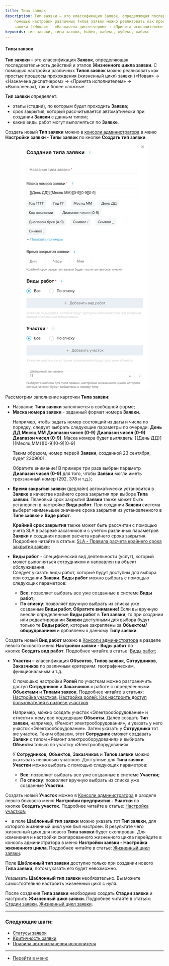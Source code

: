 ```yaml
---
title: Типы заявок
description: Тип заявки – это классификация Заявок, определяющая последовательность действий и этапов Жизненного цикла заявки. С
    помощью настройки различных Типов заявок можно реализовать как простые процессы прохождения (жизненный цикл)
    заявки («Новая» → «Назначена диспетчером» → «Принята исполнителем» → «Выполнена»), так и более сложные.
keywords: тип заявки, типы заявок, hubex, хабекс, хубекс, хабикс
---
```

#### Типы заявок
<html>
<meta charset="utf-8">

</html>

<body>

<p><strong>Тип заявки</strong> – это классификация <strong>Заявок</strong>, определяющая последовательность действий и этапов <strong>Жизненного цикла заявки</strong>. С
    помощью настройки различных <strong>Типов заявок</strong> можно реализовать как простые процессы прохождения (жизненный цикл)
    заявки («Новая» → «Назначена диспетчером» → «Принята исполнителем» → «Выполнена»), так и более сложные.</p>
<p><strong>Тип заявки</strong> определяет:</p>
<ul>
    <li>этапы (стадии), по которым будет проходить <strong>Заявка</strong>;</li>
    <li>срок закрытия, который рассчитывается автоматически при создании <strong>Заявки</strong> с данным типом;</li>
    <li>какие виды работ могут выполняться по <strong>Заявке</strong>.</li>
</ul>

<p>Создать новый <strong>Тип заявки</strong> можно в <a href="https://wiki.hubex.ru/docs/FAQ/RU/admin/HowToEnterTheAdmin.html">консоли
    администратора</a> в меню <strong>Настройки заявки - Типы заявок</strong> по кнопке <strong>Создать тип
    заявки</strong>.</p>
<div>
    <img style="margin: 0 auto; display: block; max-width: 80%;"
         src="/attachments/images/FAQ/ADMIN/TicketType/TicketType1.png"/>
</div>
<p>Рассмотрим заполнение карточки <strong>Типа заявки</strong>:</p>
<ul>
    <li>Название <strong>Типа заявки</strong> заполняется в свободной форме;</li>
    <li><strong>Маска номера заявки</strong> - заданный формат номера <strong>Заявки</strong>.
        <p>Например, чтобы задать номер состоящий из даты и числа по порядку, следует выбрать следующие параметры по очереди: <strong>День
            ДД</strong> <strong>Месяц ММ</strong> <strong>Диапазон чисел (0-9)</strong> <strong>Диапазон чисел (0-9)</strong> <strong>Диапазон чисел (0-9)</strong>. Маска номера будет
            выглядеть:
            [{День ДД}][{Месяц ММ}][0-9][0-9][0-9]</p>
        <p>Таким образом, номер первой <strong>Заявки</strong>, созданной 23 сентября, будет 2309001.</p>
        <p>Обратите внимание! В примере три раза выбран параметр <strong>Диапазон чисел (0-9)</strong> для того, чтобы <strong>Заявки</strong> могли иметь
            трехзначный номер (292, 378 и т.д.);</p>
    </li>
    <li><strong>Время закрытия заявки</strong> (дедлайн) автоматически установится в <strong>Заявке</strong> в качестве крайнего срока закрытия при выборе
        <strong>Типа заявки</strong>.
        Плановый срок закрытия <strong>Заявки</strong> также может быть установлен в настройке <strong>Вида работ</strong>.
        При создании <strong>Заявки</strong> система выберет наименьшее значение срока закрытия из установленного в <strong>Типе заявке</strong> и <strong>Виде
        работ</strong>.
        <p><Strong>Крайний срок закрытия</Strong> также может быть рассчитан с помощью учета SLA в разрезе заказчиков и с учетом различных параметров <Strong>Заявки</Strong> и создания правил
            расчета крайнего срока закрытия. Подробнее читайте в статье: <a
                    href="https://wiki.hubex.ru/docs/FAQ/RU/admin/SLA.html">SLA - Правила расчета
                крайнего срока закрытия заявки</a>;</p>
    </li>
    <li><strong>Виды работ</strong> - специфический вид деятельности (услуг), который может выполняться сотрудником и направлен на объект обслуживания.<br />Следует указать виды работ, которые будут доступны для выбора при создании <strong>Заявки</strong>.
       <strong>Виды работ</strong>&nbsp;можно выбрать<strong>&nbsp;</strong>с помощью следующих параметров:</li>
<ul class="ul1">
<li class="li1"><strong>Все</strong>: позволяет выбрать все уже созданные в системе&nbsp;<strong>Виды работ;</strong></li>
<li class="li1"><strong>По списку</strong>: позволяет вручную выбрать из списка уже созданные <strong>Виды работ. </strong><strong>Обратите внимание!</strong> Если вы вручную внесли определенные <strong>Виды работ</strong> в <strong>Тип заявки</strong>, то при создании или редактировании <strong>Заявки</strong> доступными для выбора будут только те <strong>Виды работ</strong>, которые закреплены за&nbsp;<strong>Объектом/оборудованием</strong> и добавлены к данному <strong>Типу заявки</strong>.</li>
</ul>
</li>
</ul>
         <p class="p1">Создать новый&nbsp;<strong>Вид работ</strong>&nbsp;можно в&nbsp;<a href="https://wiki.hubex.ru/docs/FAQ/RU/admin/HowToEnterTheAdmin.html"><span class="s1">Консоли администратора</span></a>&nbsp;в разделе левого бокового меню&nbsp;<strong>Настройки заявки - Виды работ</strong>&nbsp;по кнопке&nbsp;<strong>Создать вид работ</strong>. Подробнее читайте в статье: <a href="https://wiki.hubex.ru/docs/FAQ/RU/admin/WorkType.html">Виды работ</a>;</p>
<ul>
    <li><strong>Участки</strong> – классификация <strong>Объектов</strong>, <strong>Типов заявок</strong>, <strong>Сотрудников</strong>, <strong>Заказчиков</strong> по различным критериям: географическим,
        функциональным и т.д.
        <p>С помощью настройки <strong>Ролей</strong> по участкам можно разграничить доступ <strong>Сотрудников</strong> и <strong>Заказчиков</strong> к работе с
            определенными <strong>Объектами</strong> и <strong>Типами заявок</strong>. Подробнее читайте в статьях: <a
                    href="https://wiki.hubex.ru/docs/FAQ/RU/admin/Places.html">Настройка участков</a>, <a
                    href="https://wiki.hubex.ru/docs/FAQ/RU/admin/Roles.html#exrole">Настройка ролей: Как настроить
                доступ пользователей в разрезе участков</a>.</p>
        <p>Например, можно создать участок «Электрооборудование» и отнести к нему все подходящие <strong>Объекты</strong>. Далее создать
            <strong>Тип
            заявки</strong>, например, «Ремонт электрооборудования», и указать у него участок «Электрооборудование». Затем
            указать у
            <strong>Сотрудника</strong> тот же участок. Таким образом, этот <strong>Сотрудник</strong> сможет создавать <strong>Заявки</strong> с типом «Ремонт
            электрооборудования» и выбирать <strong>Объекты</strong> только по участку «Электрооборудования».</p>
        <p>У <strong>Сотрудников</strong>, <strong>Объектов</strong>, <strong>Заказчиков</strong> и <strong>Типов заявки</strong> можно указывать несколько участков. 
      Доступные для <strong>Типа заявки</strong> <strong>Участки</strong>&nbsp;можно выбрать с помощью следующих параметров:
<ul class="ul1">
<li class="li1"><strong>Все</strong>: позволяет выбрать все уже созданные в системе&nbsp;<strong>Участки;</strong></li>
<li class="li1"><strong>По списку</strong>: позволяет вручную выбрать из списка уже созданные <strong>Участки.</strong></li>
</ul>
</li>
</ul>
<p class="p1">Создать новый&nbsp;<strong>Участок</strong>&nbsp;можно в&nbsp;<a href="https://wiki.hubex.ru/docs/FAQ/RU/admin/HowToEnterTheAdmin.html"><span class="s2">Консоли администратора</span></a>&nbsp;в разделе левого бокового меню&nbsp;<strong>Настройки предприятия - Участки</strong>&nbsp;по кнопке&nbsp;<strong>Создать участок</strong>. Подробнее читайте в статье: <a href="https://wiki.hubex.ru/docs/FAQ/RU/admin/Places.html">Настройка участков</a>;</p></p>
    </li>
    <li>в поле <strong>Шаблонный тип заявки</strong> можно указать тот <strong>Тип заявки</strong>, для которого жизненный цикл уже был настроен. В
        результате чего жизненный цикл для нового <strong>Типа заявки</strong> будет скопирован. Для изменения и настройки скопированного
        жизненного цикла
        перейдите в консоль администратора в меню <strong>Настройки заявки - Настройка жизненного цикла</strong>. Подробнее читайте в статье: <a
                href="https://wiki.hubex.ru/docs/FAQ/RU/admin/TicketLifeCycle.html">Жизненный цикл заявки</a>.
        <p>Поле <strong>Шаблонный тип заявки</strong> доступно только при создании нового <strong>Типа заявки</strong>, потом указать его будет невозможно. </p>
        <p>Указывать <strong>Шаблонный тип заявки</strong> необязательно. Вы можете самостоятельно настроить жизненный цикл с нуля.</p>
    </li>
</ul>

<p>После создания <strong>Типа заявки</strong> необходимо создать <strong>Стадии заявки</strong> и настроить <strong>Жизненный цикл заявки</strong>. Подробнее читайте в
    статьях: <a href="https://wiki.hubex.ru/docs/FAQ/RU/admin/StageType.html">Стадии заявки</a>, <a href="https://wiki.hubex.ru/docs/FAQ/RU/admin/TicketLifeCycle.html">Жизненный цикл заявки</a>.</p>

</body>


___
### Следующие шаги:
- [Статусы заявок](./StatusType.md)
- [Критичность заявки](./Criticality.md)
- [Правила автоназначения исполнителя](./RulesOfChoice.md)

____
- [Перейти в меню](http://wiki.hubex.ru)
